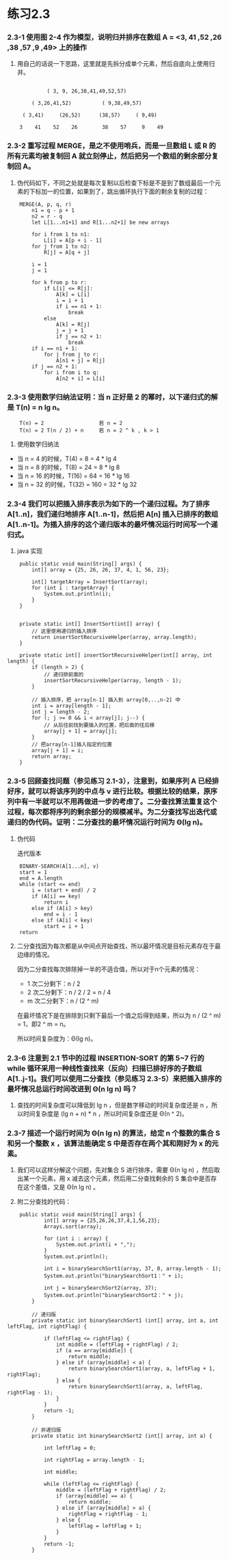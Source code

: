 # 练习2.3

### 2.3-1 使用图 2-4 作为模型，说明归并排序在数组 A = <3, 41 ,52 ,26 ,38 ,57 ,9 ,49> 上的操作

1. 用自己的话说一下思路，这里就是先拆分成单个元素，然后自底向上使用归并。

```

             ( 3, 9, 26,38,41,49,52,57)
    
        ( 3,26,41,52)          ( 9,38,49,57)
    
     ( 3,41)     (26,52)      (38,57)     ( 9,49)
     
    3    41    52    26        38    57     9    49

```

### 2.3-2 重写过程 MERGE，是之不使用哨兵，而是一旦数组 L 或 R 的所有元素均被复制回 A 就立刻停止，然后把另一个数组的剩余部分复制回 A。

1. 伪代码如下，不同之处就是每次复制以后检查下标是不是到了数组最后一个元素的下标加一的位置，如果到了，跳出循环执行下面的剩余复制的过程：

```
    MERGE(A, p, q, r)
        n1 = q - p + 1
        n2 = r - q
        let L[1...n1+1] and R[1...n2+1] be new arrays
        
        for i from 1 to n1:
            L[i] = A[p + i - 1]
        for j from 1 to n2:
            R[j] = A[q + j]
        
        i = 1
        j = 1
        
        for k from p to r:
            if L[i] <= R[j]:
                A[k] = L[i]
                i = i + 1
                if i == n1 + 1:
                    break
            else
                A[k] = R[j]
                j = j + 1
                if j == n2 + 1:
                    break
        if i == n1 + 1:
            for j from j to r:
                A[n1 + j] = R[j]
        if j == n2 + 1:
            for i from i to q:
                A[n2 + i] = L[i]
```

### 2.3-3 使用数学归纳法证明：当 n 正好是 2 的幂时，以下递归式的解是 T(n) = n lg n。

```
    T(n) = 2                  若 n = 2
    T(n) = 2 T(n / 2) + n     若 n = 2 ^ k , k > 1
```

1. 使用数学归纳法

* 当 n = 4 的时候，T(4) = 8 = 4 * lg 4
* 当 n = 8 的时候，T(8) = 24 = 8 * lg 8
* 当 n = 16 的时候，T(16) = 64 = 16 * lg 16
* 当 n = 32 的时候，T(32) = 160 = 32 * lg 32

### 2.3-4 我们可以把插入排序表示为如下的一个递归过程。为了排序 A\[1..n\]，我们递归地排序 A\[1..n-1\]，然后把 A\[n\] 插入已排序的数组 A\[1..n-1\]。为插入排序的这个递归版本的最坏情况运行时间写一个递归式。

1. java 实现

```
    public static void main(String[] args) {
        int[] array = {25, 26, 26, 37, 4, 1, 56, 23};

        int[] targetArray = InsertSort(array);
        for (int i : targetArray) {
            System.out.println(i);
        }
    }


    private static int[] InsertSort(int[] array) {
        // 这里使用递归的插入排序
        return insertSortRecursiveHelper(array, array.length);
    }

    private static int[] insertSortRecursiveHelper(int[] array, int length) {
        if (length > 2) {
            // 递归排前面的
            insertSortRecursiveHelper(array, length - 1);
        }

        // 插入排序，把 array[n-1] 插入到 array[0,..,n-2] 中
        int i = array[length - 1];
        int j = length - 2;
        for (; j >= 0 && i < array[j]; j--) {
            // 从后往前找到要插入的位置，把后面的往后移
            array[j + 1] = array[j];
        }
        // 把array[n-1]插入指定的位置
        array[j + 1] = i;
        return array;
    }
```

### 2.3-5 回顾查找问题（参见练习 2.1-3），注意到，如果序列 A 已经排好序，就可以将该序列的中点与 v 进行比较。根据比较的结果，原序列中有一半就可以不用再做进一步的考虑了。**二分查找**算法重复这个过程，每次都将序列的剩余部分的规模减半。为二分查找写出迭代或递归的伪代码。证明：二分查找的最坏情况运行时间为 Θ(lg n)。

1. 伪代码

    迭代版本

```
    BINARY-SEARCH(A[1...n], v)
    start = 1
    end = A.length
    while (start <= end)
        i = (start + end) / 2
        if (A[i] == key)
            return i
        else if (A[i] > key)
            end = i - 1
        else if (A[i] < key)
            start = i + 1
    return
```
 
2. 二分查找因为每次都是从中间点开始查找，所以最坏情况是目标元素存在于最边缘的情况。
   
   因为二分查找每次排除掉一半的不适合值，所以对于n个元素的情况：
   
   * 1 次二分剩下：n / 2
   * 2 次二分剩下：n / 2 / 2 = n / 4
   * m 次二分剩下：n / (2 ^ m)
   
   在最坏情况下是在排除到只剩下最后一个值之后得到结果，所以为 n / (2 ^ m) = 1，即2 ^ m = n。
   
   所以时间复杂度为：Θ(lg n)。
   
### 2.3-6 注意到 2.1 节中的过程 INSERTION-SORT 的第 5~7 行的 while 循环采用一种线性查找来（反向）扫描已排好序的子数组 A\[1..j-1\]。我们可以使用二分查找（参见练习 2.3-5）来把插入排序的最坏情况总运行时间改进到 Θ(n lg n) 吗？

1. 查找的时间复杂度可以降低到 lg n ，但是数字移动的时间复杂度还是 n ，所以时间复杂度是 (lg n + n) * n ，所以时间复杂度还是 Θ(n ^ 2)。

### 2.3-7 描述一个运行时间为 Θ(n lg n) 的算法，给定 n 个整数的集合 S 和另一个整数 x ，该算法能确定 S 中是否存在两个其和刚好为 x 的元素。

1. 我们可以这样分解这个问题，先对集合 S 进行排序，需要 Θ(n lg n) ，然后取出某一个元素，用 x 减去这个元素，然后用二分查找剩余的 S 集合中是否存在这个差值，又是 Θ(n lg n) 。

2. 附二分查找的代码：

```
    public static void main(String[] args) {
            int[] array = {25,26,26,37,4,1,56,23};
            Arrays.sort(array);
    
            for (int i : array) {
                System.out.print(i + ",");
            }
            System.out.println();
            
            int i = binarySearchSort1(array, 37, 0, array.length - 1);
            System.out.println("binarySearchSort1：" + i);
    
            int j = binarySearchSort2(array, 37);
            System.out.println("binarySearchSort2：" + j);
        }
    
        // 递归版
        private static int binarySearchSort1 (int[] array, int a, int leftFlag, int rightFlag) {
    
            if (leftFlag <= rightFlag) {
                int middle = (leftFlag + rightFlag) / 2;
                if (a == array[middle]) {
                    return middle;
                } else if (array[middle] < a) {
                    return binarySearchSort1(array, a, leftFlag + 1, rightFlag);
                } else {
                    return binarySearchSort1(array, a, leftFlag, rightFlag - 1);
                }
            }
            return -1;
        }
    
        // 非递归版
        private static int binarySearchSort2 (int[] array, int a) {
    
            int leftFlag = 0;
    
            int rightFlag = array.length - 1;
    
            int middle;
    
            while (leftFlag <= rightFlag) {
                middle = (leftFlag + rightFlag) / 2;
                if (array[middle] == a) {
                    return middle;
                } else if (array[middle] > a) {
                    rightFlag = rightFlag - 1;
                } else {
                    leftFlag = leftFlag + 1;
                }
            }
            return -1;
        }
```
